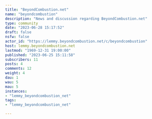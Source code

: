```yaml
---
title: "BeyondCombustion.net" 
name: "beyondcombustion"
description: "News and discussion regarding BeyondCombustion.net"
type: community
date: "2023-06-28 15:17:52"
draft: false
nsfw: false
actor_id: "https://lemmy.beyondcombustion.net/c/beyondcombustion"
host: lemmy.beyondcombustion.net
lastmod: "1969-12-31 19:00:00"
published: "2023-06-25 15:11:58"
subscribers: 11
posts: 4
comments: 12
weight: 4
dau: 1
wau: 5
mau: 5
instances:
- "lemmy_beyondcombustion_net"
tags: 
- "lemmy_beyondcombustion_net"

---
```


